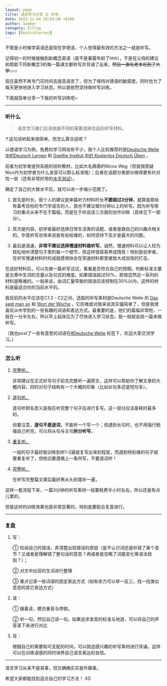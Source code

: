 ```yaml
---
layout: page
title: 语言学习分享 之 听写
date: 2022-11-04 20:03:00 +0100
author: Sommer
category: Alltag
tags: [Deutschlernen]
---
```


不管是小时候学英语还是现在学德语，个人觉得最有效的方法之一就是听写。

记得初一的时候接触到新概念英语（是不是暴露年龄了hhh），于是在父母的建议和帮助下将新概念3的每一篇课文都听写并背诵了出来，~~然后一直吃老本吃到了大学……~~

现在虽然不再专门花时间去提高语言了，但为了保持对德语的敏感度，同时也为了每天更快地进入学习状态，所以我依然坚持做听写训练。

下面就简单分享一下我的听写训练吧~

---

### 听什么

> 语言学习者们应该依据不同的需要选择合适的听写材料。

↑这句话听起来很简单，但怎么算合适呢？

以德语学习为例，免费的学习网站有不少，我个人比较推荐的是[Deutsche Welle中的Deutsch Lernen](https://www.dw.com/de/deutsch-lernen/s-2055) 和 [Goethe Institut 中的 Kostenlos Deutsch Üben](https://www.goethe.de/de/spr/ueb.html) 。

前者为初学者提供系统的视听教材，比如大名鼎鼎的Nicos Weg（但我很质疑Nico作为初学者为什么发音可以那么标准哦）；后者在话题分类部分做得更有针对性一些（还有非常好用的[水平测试](https://www.goethe.de/de/spr/kup/tsd.html)）。

确定了自己的大致水平后，就可以进一步缩小范围了。

1. 首先是时长，我个人的建议是单篇听力材料时长**不要超过3分钟**。就算是那些有备考目标的专门学语言的人，我也不建议做5分钟以上的听写。因为听写练习的重点从来不在于篇幅，而是在于听说读三方面的协作训练（具体见下一部分）。

2. 其次是内容，初学者最好选择日常生活类的话题，或者是跟自己的兴趣点相关的。毕竟听写总体来说是有些枯燥的，如何坚持下去才是最大的问题。

3. 最后是语速，**非常不建议选择慢速材料做听写**。诚然，慢速材料可以让人较为轻松地听清楚句子里的每一个细节，但这样很容易养成惰性！特别是初学者，在听写慢速材料时的成就感很快会在常速材料那里被放大成加倍的打击。

在选好材料后，可以先做一篇听写试试，看看是否符合自己的预期。判断标准主要是文章中生词的含量以及句式的难度。如果错误超过50%，那很显然这一系列的材料是略难的。一般来说，由词汇量导致的错误应该控制在30%以内，这样的材料是最适合你的当前水平的。

我目前的水平应该在C1.2 - C2之间，选取的听写素材是Deutsche Welle 的 [Das sagt man so](https://www.dw.com/de/das-sagt-man-so/s-32376) 和 [Wort der Woche](https://www.dw.com/de/wort-der-woche/s-9031) 。它的难度对我来说其实偏简单了，但是我很喜欢从中学到的一些有趣的词语和表达方式。最重要的是，他们的篇幅非常短，一般在一分半左右，所以早上起床后为了尽快进入学习状态，我一般就会挑一篇来做听写。

（我也post了一些有意思的词语在[#Deutsche Welle](https://sommer0708.github.io/tags/deutschewelle/) 标签下，欢迎大家交流学习。）

---

### 怎么听

1. <u>完整听。</u>

   非常建议在正式听写句子前先完整听一遍原文，这样可以帮助你了解文章的大概内容，同时对句子结构有一个大概的印象（比如长句多还是短句多）。

2. <u>逐句听。</u>

   逐句听顾名思义是指在听完整个句子后进行复写。这一部分应该是耗时最多的。

   但要注意，**逐句不是逐词**，不能听一个写一个；但遇到长句时，也不用强行勉强自己听完，可以将从句与主句**拆分听写**。

3. <u>重复听。</u>

   一般的句子最好能训练到听1-2遍就复写出来的程度，而遇到特别难的句子就要重复听了，但依旧要遵循上一条所写，不要逐词听！

4. <u>完整听。</u>

   在听写完整篇文章后最好再从头到尾听一遍，

这样一套流程下来，一篇3分钟的听写素材一般要耗费半小时左右，所以还是有点儿累的。

但是这样的训练效果也是非常显著的，特别是要配合复盘进行。

---

### 复盘

1. 写：

   ① 检阅自己的错误，弄清楚出现错误的原因（是不认识词还是听错了某个音节？又或者是理解错了整句话的意思？再或者是忽略了词尾变化等语法规则？）；

   ② 对文中出现的生词进行整理

   ③ 重点记录一些词语的固定表达方式（如有余力可以举一反三，找一找类似意思的其它表达方式）

2. 读：

   ① 跟着读，模仿重音与停顿。

   ② 听一句，然后自己读一句。如果追求发音的标准与地道，可以将自己的声音录下来进行对比

3. 背：

   根据自己的需要和可支配的时间，可以挑选感兴趣的听写素材进行背诵。这样可以在训练语感的同时培养自己语言表达的自信。

---

语言学习从来不是易事，但又确确实实是件趣事。

希望大家都能找到适合自己的学习方法！ XD
